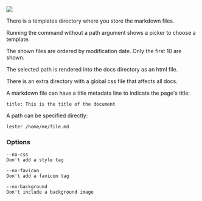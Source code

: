 ![](http://i.imgur.com/oB5EyMw.jpg)

There is a templates directory where you store the markdown files.

Running the command without a path argument shows a picker to choose a template.

The shown files are ordered by modification date. Only the first 10 are shown.

The selected path is rendered into the docs directory as an html file.

There is an extra directory with a global css file that affects all docs.

A markdown file can have a title metadata line to indicate the page's title:

`title: This is the title of the document`

A path can be specified directly:

`lester /home/me/file.md`

### Options

```
--no-css
Don't add a style tag

--no-favicon
Don't add a favicon tag

--no-background
Don't include a background image